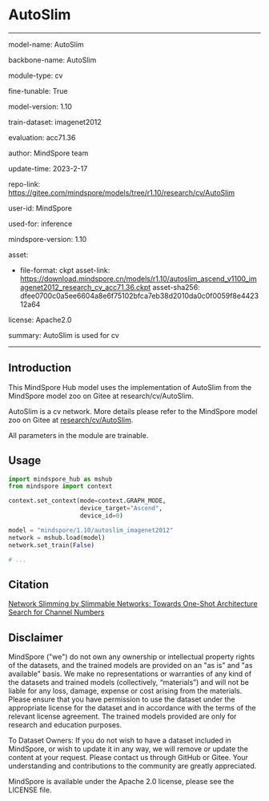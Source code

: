 # AutoSlim

---

model-name: AutoSlim

backbone-name: AutoSlim

module-type: cv

fine-tunable: True

model-version: 1.10

train-dataset: imagenet2012

evaluation: acc71.36

author: MindSpore team

update-time: 2023-2-17

repo-link: <https://gitee.com/mindspore/models/tree/r1.10/research/cv/AutoSlim>

user-id: MindSpore

used-for: inference

mindspore-version: 1.10

asset:

-
    file-format: ckpt
    asset-link: <https://download.mindspore.cn/models/r1.10/autoslim_ascend_v1100_imagenet2012_research_cv_acc71.36.ckpt>
    asset-sha256: dfee0700c0a5ee6604a8e6f75102bfca7eb38d2010da0c0f0059f8e442312a64

license: Apache2.0

summary: AutoSlim is used for cv

---

## Introduction

This MindSpore Hub model uses the implementation of AutoSlim from the MindSpore model zoo on Gitee at research/cv/AutoSlim.

AutoSlim is a cv network. More details please refer to the MindSpore model zoo on Gitee at [research/cv/AutoSlim](https://gitee.com/mindspore/models/blob/r1.10/research/cv/AutoSlim/README.md).

All parameters in the module are trainable.

## Usage

```python
import mindspore_hub as mshub
from mindspore import context

context.set_context(mode=context.GRAPH_MODE,
                    device_target="Ascend",
                    device_id=0)

model = "mindspore/1.10/autoslim_imagenet2012"
network = mshub.load(model)
network.set_train(False)

# ...
```

## Citation

[Network Slimming by Slimmable Networks: Towards One-Shot Architecture Search for Channel Numbers](https://arxiv.org/pdf/1903.11728v1.pdf)

## Disclaimer

MindSpore ("we") do not own any ownership or intellectual property rights of the datasets, and the trained models are provided on an "as is" and "as available" basis. We make no representations or warranties of any kind of the datasets and trained models (collectively, “materials”) and will not be liable for any loss, damage, expense or cost arising from the materials. Please ensure that you have permission to use the dataset under the appropriate license for the dataset and in accordance with the terms of the relevant license agreement. The trained models provided are only for research and education purposes.

To Dataset Owners: If you do not wish to have a dataset included in MindSpore, or wish to update it in any way, we will remove or update the content at your request. Please contact us through GitHub or Gitee. Your understanding and contributions to the community are greatly appreciated.

MindSpore is available under the Apache 2.0 license, please see the LICENSE file.

